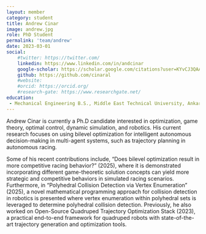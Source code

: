 ```yaml
---
layout: member
category: student
title: Andrew Cinar
image: andrew.jpg
role: PhD Student
permalink: 'team/andrew'
date: 2023-03-01
social:
    #twitter: https://twitter.com/
    linkedin: https://www.linkedin.com/in/andcinar
    google-scholar: https://scholar.google.com/citations?user=KYvCJ3QAAAAJ
    github: https://github.com/cinaral
    #website:
    #orcid: https://orcid.org/
    #research-gate: https://www.researchgate.net/
education:
 - Mechanical Engineering B.S., Middle East Technical University, Ankara, Turkey
---
```


Andrew Cinar is currently a Ph.D candidate interested in optimization, game theory, optimal
control, dynamic simulation, and robotics. His current research focuses on using bilevel
optimization for intelligent autonomous decision-making in multi-agent systems, such as trajectory planning in autonomous racing.

Some of his recent contributions include, “Does bilevel optimization result in more competitive racing behavior?” (2025), where it is demonstrated incorporating different game-theoretic solution concepts can yield more strategic and competitive behaviors in simulated racing scenarios. Furthermore, in “Polyhedral Collision Detection via Vertex Enumeration” (2025), a novel mathematical programming approach for collision detection in robotics is presented where vertex enumeration within polyhedral sets is leveraged to determine polyhedral collision detection. Previously, he also worked on Open-Source Quadruped Trajectory Optimization Stack (2023), a practical end-to-end framework for quadruped robots with state-of-the-art trajectory generation and optimization tools. 